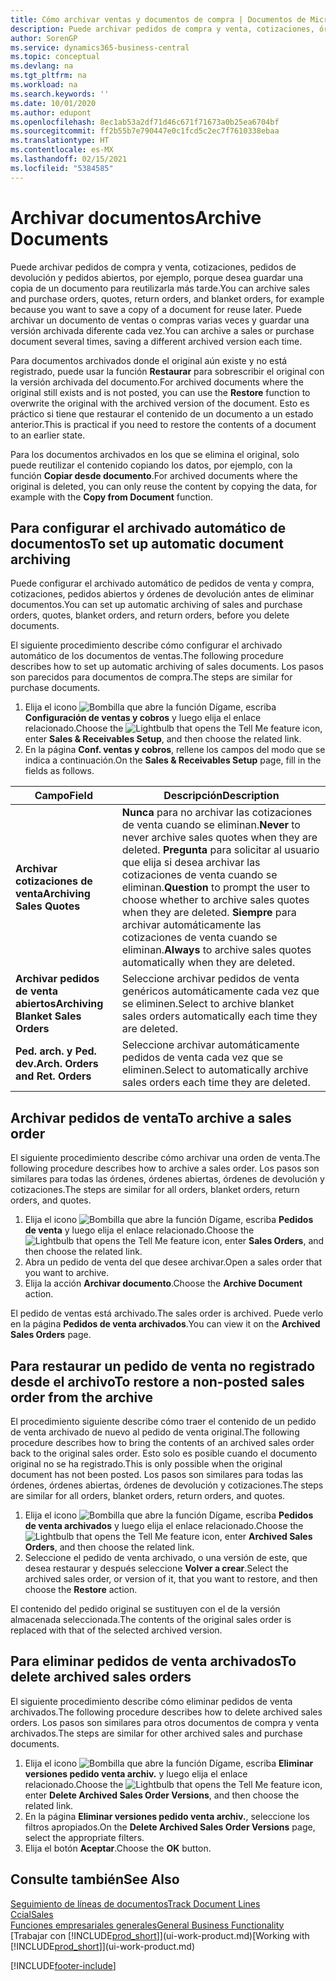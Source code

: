 ```yaml
---
title: Cómo archivar ventas y documentos de compra | Documentos de Microsoft
description: Puede archivar pedidos de compra y venta, cotizaciones, órdenes de devolución y órdenes abiertas, y puede usar el documento archivado para recrear el documento desde que se archivó.
author: SorenGP
ms.service: dynamics365-business-central
ms.topic: conceptual
ms.devlang: na
ms.tgt_pltfrm: na
ms.workload: na
ms.search.keywords: ''
ms.date: 10/01/2020
ms.author: edupont
ms.openlocfilehash: 8ec1ab53a2df71d46c671f71673a0b25ea6704bf
ms.sourcegitcommit: ff2b55b7e790447e0c1fcd5c2ec7f7610338ebaa
ms.translationtype: HT
ms.contentlocale: es-MX
ms.lasthandoff: 02/15/2021
ms.locfileid: "5384585"
---
```

# <a name="archive-documents"></a><span data-ttu-id="b8a3f-103">Archivar documentos</span><span class="sxs-lookup"><span data-stu-id="b8a3f-103">Archive Documents</span></span>
<span data-ttu-id="b8a3f-104">Puede archivar pedidos de compra y venta, cotizaciones, pedidos de devolución y pedidos abiertos, por ejemplo, porque desea guardar una copia de un documento para reutilizarla más tarde.</span><span class="sxs-lookup"><span data-stu-id="b8a3f-104">You can archive sales and purchase orders, quotes, return orders, and blanket orders, for example because you want to save a copy of a document for reuse later.</span></span> <span data-ttu-id="b8a3f-105">Puede archivar un documento de ventas o compras varias veces y guardar una versión archivada diferente cada vez.</span><span class="sxs-lookup"><span data-stu-id="b8a3f-105">You can archive a sales or purchase document several times, saving a different archived version each time.</span></span>

<span data-ttu-id="b8a3f-106">Para documentos archivados donde el original aún existe y no está registrado, puede usar la función **Restaurar** para sobrescribir el original con la versión archivada del documento.</span><span class="sxs-lookup"><span data-stu-id="b8a3f-106">For archived documents where the original still exists and is not posted, you can use the **Restore** function to overwrite the original with the archived version of the document.</span></span> <span data-ttu-id="b8a3f-107">Esto es práctico si tiene que restaurar el contenido de un documento a un estado anterior.</span><span class="sxs-lookup"><span data-stu-id="b8a3f-107">This is practical if you need to restore the contents of a document to an earlier state.</span></span>

<span data-ttu-id="b8a3f-108">Para los documentos archivados en los que se elimina el original, solo puede reutilizar el contenido copiando los datos, por ejemplo, con la función **Copiar desde documento**.</span><span class="sxs-lookup"><span data-stu-id="b8a3f-108">For archived documents where the original is deleted, you can only reuse the content by copying the data, for example with the **Copy from Document** function.</span></span>   

## <a name="to-set-up-automatic-document-archiving"></a><span data-ttu-id="b8a3f-109">Para configurar el archivado automático de documentos</span><span class="sxs-lookup"><span data-stu-id="b8a3f-109">To set up automatic document archiving</span></span>  
<span data-ttu-id="b8a3f-110">Puede configurar el archivado automático de pedidos de venta y compra, cotizaciones, pedidos abiertos y órdenes de devolución antes de eliminar documentos.</span><span class="sxs-lookup"><span data-stu-id="b8a3f-110">You can set up automatic archiving of sales and purchase orders, quotes, blanket orders, and return orders, before you delete documents.</span></span>

<span data-ttu-id="b8a3f-111">El siguiente procedimiento describe cómo configurar el archivado automático de los documentos de ventas.</span><span class="sxs-lookup"><span data-stu-id="b8a3f-111">The following procedure describes how to set up automatic archiving of sales documents.</span></span> <span data-ttu-id="b8a3f-112">Los pasos son parecidos para documentos de compra.</span><span class="sxs-lookup"><span data-stu-id="b8a3f-112">The steps are similar for purchase documents.</span></span>
1.  <span data-ttu-id="b8a3f-113">Elija el icono ![Bombilla que abre la función Dígame](media/ui-search/search_small.png "Dígame qué desea hacer"), escriba **Configuración de ventas y cobros** y luego elija el enlace relacionado.</span><span class="sxs-lookup"><span data-stu-id="b8a3f-113">Choose the ![Lightbulb that opens the Tell Me feature](media/ui-search/search_small.png "Tell me what you want to do") icon, enter **Sales & Receivables Setup**, and then choose the related link.</span></span>
2. <span data-ttu-id="b8a3f-114">En la página **Conf. ventas y cobros**, rellene los campos del modo que se indica a continuación.</span><span class="sxs-lookup"><span data-stu-id="b8a3f-114">On the **Sales & Receivables Setup** page, fill in the fields as follows.</span></span>

|<span data-ttu-id="b8a3f-115">Campo</span><span class="sxs-lookup"><span data-stu-id="b8a3f-115">Field</span></span>|<span data-ttu-id="b8a3f-116">Descripción</span><span class="sxs-lookup"><span data-stu-id="b8a3f-116">Description</span></span>|
|-----|-----------|
|<span data-ttu-id="b8a3f-117">**Archivar cotizaciones de venta**</span><span class="sxs-lookup"><span data-stu-id="b8a3f-117">**Archiving Sales Quotes**</span></span>|<span data-ttu-id="b8a3f-118">**Nunca** para no archivar las cotizaciones de venta cuando se eliminan.</span><span class="sxs-lookup"><span data-stu-id="b8a3f-118">**Never** to never archive sales quotes when they are deleted.</span></span> <span data-ttu-id="b8a3f-119">**Pregunta** para solicitar al usuario que elija si desea archivar las cotizaciones de venta cuando se eliminan.</span><span class="sxs-lookup"><span data-stu-id="b8a3f-119">**Question** to prompt the user to choose whether to archive sales quotes when they are deleted.</span></span> <span data-ttu-id="b8a3f-120">**Siempre** para archivar automáticamente las cotizaciones de venta cuando se eliminan.</span><span class="sxs-lookup"><span data-stu-id="b8a3f-120">**Always** to archive sales quotes automatically when they are deleted.</span></span>|
|<span data-ttu-id="b8a3f-121">**Archivar pedidos de venta abiertos**</span><span class="sxs-lookup"><span data-stu-id="b8a3f-121">**Archiving Blanket Sales Orders**</span></span>|<span data-ttu-id="b8a3f-122">Seleccione archivar pedidos de venta genéricos automáticamente cada vez que se eliminen.</span><span class="sxs-lookup"><span data-stu-id="b8a3f-122">Select to archive blanket sales orders automatically each time they are deleted.</span></span>|
|<span data-ttu-id="b8a3f-123">**Ped. arch. y Ped. dev.**</span><span class="sxs-lookup"><span data-stu-id="b8a3f-123">**Arch. Orders and Ret. Orders**</span></span>|<span data-ttu-id="b8a3f-124">Seleccione archivar automáticamente pedidos de venta cada vez que se eliminen.</span><span class="sxs-lookup"><span data-stu-id="b8a3f-124">Select to automatically archive sales orders each time they are deleted.</span></span>|

## <a name="to-archive-a-sales-order"></a><span data-ttu-id="b8a3f-125">Archivar pedidos de venta</span><span class="sxs-lookup"><span data-stu-id="b8a3f-125">To archive a sales order</span></span>
<span data-ttu-id="b8a3f-126">El siguiente procedimiento describe cómo archivar una orden de venta.</span><span class="sxs-lookup"><span data-stu-id="b8a3f-126">The following procedure describes how to archive a sales order.</span></span> <span data-ttu-id="b8a3f-127">Los pasos son similares para todas las órdenes, órdenes abiertas, órdenes de devolución y cotizaciones.</span><span class="sxs-lookup"><span data-stu-id="b8a3f-127">The steps are similar for all orders, blanket orders, return orders, and quotes.</span></span>

1.  <span data-ttu-id="b8a3f-128">Elija el icono ![Bombilla que abre la función Dígame](media/ui-search/search_small.png "Dígame qué desea hacer"), escriba **Pedidos de venta** y luego elija el enlace relacionado.</span><span class="sxs-lookup"><span data-stu-id="b8a3f-128">Choose the ![Lightbulb that opens the Tell Me feature](media/ui-search/search_small.png "Tell me what you want to do") icon, enter **Sales Orders**, and then choose the related link.</span></span>  
2.  <span data-ttu-id="b8a3f-129">Abra un pedido de venta del que desee archivar.</span><span class="sxs-lookup"><span data-stu-id="b8a3f-129">Open a sales order that you want to archive.</span></span>  
3.  <span data-ttu-id="b8a3f-130">Elija la acción **Archivar documento**.</span><span class="sxs-lookup"><span data-stu-id="b8a3f-130">Choose the **Archive Document** action.</span></span>

<span data-ttu-id="b8a3f-131">El pedido de ventas está archivado.</span><span class="sxs-lookup"><span data-stu-id="b8a3f-131">The sales order is archived.</span></span> <span data-ttu-id="b8a3f-132">Puede verlo en la página **Pedidos de venta archivados**.</span><span class="sxs-lookup"><span data-stu-id="b8a3f-132">You can view it on the **Archived Sales Orders** page.</span></span>

## <a name="to-restore-a-non-posted-sales-order-from-the-archive"></a><span data-ttu-id="b8a3f-133">Para restaurar un pedido de venta no registrado desde el archivo</span><span class="sxs-lookup"><span data-stu-id="b8a3f-133">To restore a non-posted sales order from the archive</span></span>
<span data-ttu-id="b8a3f-134">El procedimiento siguiente describe cómo traer el contenido de un pedido de venta archivado de nuevo al pedido de venta original.</span><span class="sxs-lookup"><span data-stu-id="b8a3f-134">The following procedure describes how to bring the contents of an archived sales order back to the original sales order.</span></span> <span data-ttu-id="b8a3f-135">Esto solo es posible cuando el documento original no se ha registrado.</span><span class="sxs-lookup"><span data-stu-id="b8a3f-135">This is only possible when the original document has not been posted.</span></span> <span data-ttu-id="b8a3f-136">Los pasos son similares para todas las órdenes, órdenes abiertas, órdenes de devolución y cotizaciones.</span><span class="sxs-lookup"><span data-stu-id="b8a3f-136">The steps are similar for all orders, blanket orders, return orders, and quotes.</span></span>

1. <span data-ttu-id="b8a3f-137">Elija el icono ![Bombilla que abre la función Dígame](media/ui-search/search_small.png "Dígame qué desea hacer"), escriba **Pedidos de venta archivados** y luego elija el enlace relacionado.</span><span class="sxs-lookup"><span data-stu-id="b8a3f-137">Choose the ![Lightbulb that opens the Tell Me feature](media/ui-search/search_small.png "Tell me what you want to do") icon, enter **Archived Sales Orders**, and then choose the related link.</span></span>
2. <span data-ttu-id="b8a3f-138">Seleccione el pedido de venta archivado, o una versión de este, que desea restaurar y después seleccione **Volver a crear**.</span><span class="sxs-lookup"><span data-stu-id="b8a3f-138">Select the archived sales order, or version of it, that you want to restore, and then choose the **Restore** action.</span></span>  

<span data-ttu-id="b8a3f-139">El contenido del pedido original se sustituyen con el de la versión almacenada seleccionada.</span><span class="sxs-lookup"><span data-stu-id="b8a3f-139">The contents of the original sales order is replaced with that of the selected archived version.</span></span>

## <a name="to-delete-archived-sales-orders"></a><span data-ttu-id="b8a3f-140">Para eliminar pedidos de venta archivados</span><span class="sxs-lookup"><span data-stu-id="b8a3f-140">To delete archived sales orders</span></span>
<span data-ttu-id="b8a3f-141">El siguiente procedimiento describe cómo eliminar pedidos de venta archivados.</span><span class="sxs-lookup"><span data-stu-id="b8a3f-141">The following procedure describes how to delete archived sales orders.</span></span> <span data-ttu-id="b8a3f-142">Los pasos son similares para otros documentos de compra y venta archivados.</span><span class="sxs-lookup"><span data-stu-id="b8a3f-142">The steps are similar for other archived sales and purchase documents.</span></span>

1.  <span data-ttu-id="b8a3f-143">Elija el icono ![Bombilla que abre la función Dígame](media/ui-search/search_small.png "Dígame qué desea hacer"), escriba **Eliminar versiones pedido venta archiv.** y luego elija el enlace relacionado.</span><span class="sxs-lookup"><span data-stu-id="b8a3f-143">Choose the ![Lightbulb that opens the Tell Me feature](media/ui-search/search_small.png "Tell me what you want to do") icon, enter **Delete Archived Sales Order Versions**, and then choose the related link.</span></span>  
2.  <span data-ttu-id="b8a3f-144">En la página **Eliminar versiones pedido venta archiv.**, seleccione los filtros apropiados.</span><span class="sxs-lookup"><span data-stu-id="b8a3f-144">On the **Delete Archived Sales Order Versions** page, select the appropriate filters.</span></span>  
3.  <span data-ttu-id="b8a3f-145">Elija el botón **Aceptar**.</span><span class="sxs-lookup"><span data-stu-id="b8a3f-145">Choose the **OK** button.</span></span>

## <a name="see-also"></a><span data-ttu-id="b8a3f-146">Consulte también</span><span class="sxs-lookup"><span data-stu-id="b8a3f-146">See Also</span></span>
[<span data-ttu-id="b8a3f-147">Seguimiento de líneas de documentos</span><span class="sxs-lookup"><span data-stu-id="b8a3f-147">Track Document Lines</span></span>](across-how-to-track-document-lines.md)  
[<span data-ttu-id="b8a3f-148">Ccial</span><span class="sxs-lookup"><span data-stu-id="b8a3f-148">Sales</span></span>](sales-manage-sales.md)  
[<span data-ttu-id="b8a3f-149">Funciones empresariales generales</span><span class="sxs-lookup"><span data-stu-id="b8a3f-149">General Business Functionality</span></span>](ui-across-business-areas.md)  
<span data-ttu-id="b8a3f-150">[Trabajar con [!INCLUDE[prod_short](includes/prod_short.md)]](ui-work-product.md)</span><span class="sxs-lookup"><span data-stu-id="b8a3f-150">[Working with [!INCLUDE[prod_short](includes/prod_short.md)]](ui-work-product.md)</span></span>


[!INCLUDE[footer-include](includes/footer-banner.md)]